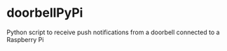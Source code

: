 # doorbellPyPi
Python script to receive push notifications from a doorbell connected to a Raspberry Pi
